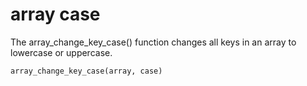 # array case

<p>The array_change_key_case() function changes all keys in an array to lowercase or uppercase.</p>
<code>array_change_key_case(array, case)</code>